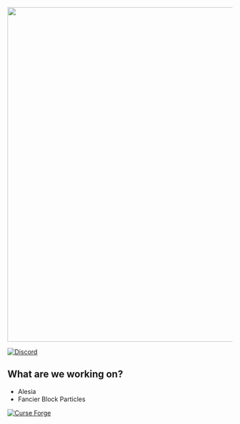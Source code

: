 <p align="center">
  <img src="https://user-images.githubusercontent.com/82710983/149596163-8c0a9610-2bfb-41b8-a923-22a9c4b7affb.png" width="750" />
<a>

[![Discord](https://img.shields.io/discord/807316234436608020?color=586AEA&style=for-the-badge&label=Discord&logo=discord)](https://discord.gg/hKpUYx7VwS)
  
## What are we working on?
- <!--[-->Alesia<!--]-->
- <!--[-->Fancier Block Particles<!--]-->
[![Curse Forge](https://cf.way2muchnoise.eu/title/fancier-block-particles_Get_%20.svg?badge_style=for_the_badge)](https://www.curseforge.com/minecraft/mc-mods/fancier-block-particles)
